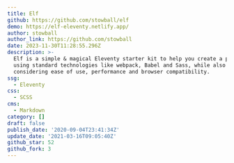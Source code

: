 ```yaml
---
title: Elf
github: https://github.com/stowball/elf
demo: https://elf-eleventy.netlify.app/
author: stowball
author_link: https://github.com/stowball
date: 2023-11-30T11:28:55.296Z
description: >-
  Elf is a simple & magical Eleventy starter kit to help you create a project
  using standard technologies like webpack, Babel and Sass, while also
  considering ease of use, performance and browser compatibility.
ssg:
  - Eleventy
css:
  - SCSS
cms:
  - Markdown
category: []
draft: false
publish_date: '2020-09-04T23:41:34Z'
update_date: '2021-03-16T09:05:40Z'
github_star: 52
github_fork: 3
---
```

